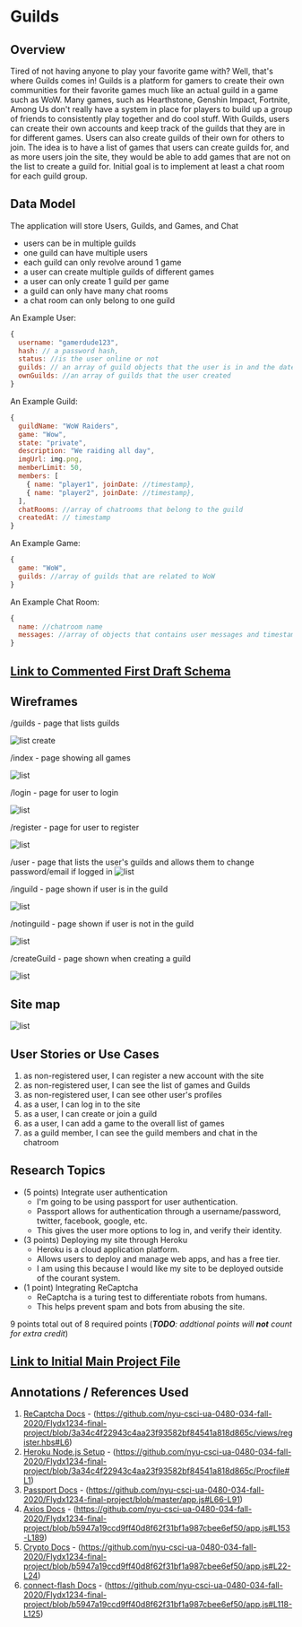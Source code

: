# Guilds

## Overview

  Tired of not having anyone to play your favorite game with? Well, that's where Guilds comes in!
Guilds is a platform for gamers to create their own communities for their favorite games much like an actual guild in a game such as WoW.
Many games, such as Hearthstone, Genshin Impact, Fortnite, Among Us don't really have a system in place for players to build up a group of friends
to consistently play together and do cool stuff.
With Guilds, users can create their own accounts and keep track of the guilds that they are in for different games. Users can also create guilds of their
own for others to join. The idea is to have a list of games that users can create guilds for, and as more users join the site, they would be able to add
games that are not on the list to create a guild for. Initial goal is to implement at least a chat room for each guild group.


## Data Model

The application will store Users, Guilds, and Games, and Chat

* users can be in multiple guilds
* one guild can have multiple users
* each guild can only revolve around 1 game
* a user can create multiple guilds of different games
* a user can only create 1 guild per game
* a guild can only have many chat rooms
* a chat room can only belong to one guild

An Example User:

```javascript
{
  username: "gamerdude123",
  hash: // a password hash,
  status: //is the user online or not
  guilds: // an array of guild objects that the user is in and the date they joined
  ownGuilds: //an array of guilds that the user created
}
```

An Example Guild:

```javascript
{
  guildName: "WoW Raiders",
  game: "Wow",
  state: "private",
  description: "We raiding all day",
  imgUrl: img.png,
  memberLimit: 50,
  members: [
    { name: "player1", joinDate: //timestamp},
    { name: "player2", joinDate: //timestamp},
  ],
  chatRooms: //array of chatrooms that belong to the guild
  createdAt: // timestamp
}
```

An Example Game:

```javascript
{
  game: "WoW",
  guilds: //array of guilds that are related to WoW
}
```

An Example Chat Room:

```javascript
{
  name: //chatroom name
  messages: //array of objects that contains user messages and timestamp
}
```

## [Link to Commented First Draft Schema](https://github.com/nyu-csci-ua-0480-034-fall-2020/Flydx1234-final-project/blob/master/db.js)

## Wireframes

/guilds - page that lists guilds

![list create](documentation/guilds.png)

/index - page showing all games

![list](documentation/index.png)


/login - page for user to login

![list](documentation/login.png)

/register - page for user to register

![list](documentation/register.png)

/user - page that lists the user's guilds and allows them to change password/email if logged in
![list](documentation/user.png)

/inguild - page shown if user is in the guild

![list](documentation/inguild.png)

/notinguild - page shown if user is not in the guild

![list](documentation/notinguild.png)

/createGuild - page shown when creating a guild

![list](documentation/createguild.png)

## Site map

![list](documentation/sitemap.png)

## User Stories or Use Cases

1. as non-registered user, I can register a new account with the site
2. as non-registered user, I can see the list of games and Guilds
3. as non-registered user, I can see other user's profiles
4. as a user, I can log in to the site
5. as a user, I can create or join a guild
6. as a user, I can add a game to the overall list of games
7. as a guild member, I can see the guild members and chat in the chatroom

## Research Topics

* (5 points) Integrate user authentication
    * I'm going to be using passport for user authentication.
    * Passport allows for authentication through a username/password, twitter, facebook, google, etc.
    * This gives the user more options to log in, and verify their identity.
* (3 points) Deploying my site through Heroku
    * Heroku is a cloud application platform.
    * Allows users to deploy and manage web apps, and has a free tier.
    * I am using this because I would like my site to be deployed outside of the courant system.
* (1 point) Integrating ReCaptcha
    * ReCaptcha is a turing test to differentiate robots from humans.
    * This helps prevent spam and bots from abusing the site.


9 points total out of 8 required points (___TODO__: addtional points will __not__ count for extra credit_)


## [Link to Initial Main Project File](app.js)

## Annotations / References Used

1. [ReCaptcha Docs](https://developers.google.com/recaptcha/docs/display) - (https://github.com/nyu-csci-ua-0480-034-fall-2020/Flydx1234-final-project/blob/3a34c4f22943c4aa23f93582bf84541a818d865c/views/register.hbs#L6)
2. [Heroku Node.js Setup](https://devcenter.heroku.com/articles/getting-started-with-nodejs) - (https://github.com/nyu-csci-ua-0480-034-fall-2020/Flydx1234-final-project/blob/3a34c4f22943c4aa23f93582bf84541a818d865c/Procfile#L1)
3. [Passport Docs](http://www.passportjs.org/docs/authenticate/) - (https://github.com/nyu-csci-ua-0480-034-fall-2020/Flydx1234-final-project/blob/master/app.js#L66-L91)
4. [Axios Docs](https://github.com/axios/axios) - (https://github.com/nyu-csci-ua-0480-034-fall-2020/Flydx1234-final-project/blob/b5947a19ccd9ff40d8f62f31bf1a987cbee6ef50/app.js#L153-L189)
5. [Crypto Docs](https://nodejs.org/api/crypto.html) - (https://github.com/nyu-csci-ua-0480-034-fall-2020/Flydx1234-final-project/blob/b5947a19ccd9ff40d8f62f31bf1a987cbee6ef50/app.js#L22-L24)
6. [connect-flash Docs](https://www.npmjs.com/package/connect-flash) - (https://github.com/nyu-csci-ua-0480-034-fall-2020/Flydx1234-final-project/blob/b5947a19ccd9ff40d8f62f31bf1a987cbee6ef50/app.js#L118-L125)
